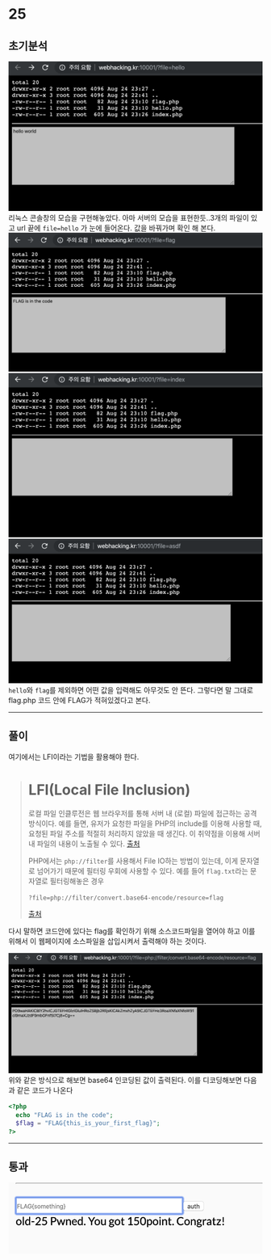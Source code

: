 # 25

## 초기분석

![초기화면](./img/25_1.png)
리눅스 콘솔창의 모습을 구현해놓았다.
아마 서버의 모습을 표현한듯..3개의 파일이 있고 url 끝에 `file=hello` 가 눈에 들어온다. 값을 바꿔가며 확인 해 본다.
![초기화면](./img/25_2.png)
![초기화면](./img/25_3.png)
![초기화면](./img/25_4.png)
`hello`와 `flag`를 제외하면 어떤 값을 입력해도 아무것도 안 뜬다. 그렇다면 말 그대로 flag.php 코드 안에 FLAG가 적혀있겠다고 본다.

---
## 풀이

여기에서는 LFI이라는 기법을 활용해야 한다.

> # LFI(Local File Inclusion)
>로컬 파일 인클루전은 웹 브라우저를 통해 서버 내 (로컬) 파일에 접근하는 공격 방식이다. 예를 들면, 유저가 요청한 파일을 PHP의 include를 이용해 사용할 때, 요청된 파일 주소를 적절히 처리하지 않았을 때 생긴다. 이 취약점을 이용해 서버 내 파일의 내용이 노출될 수 있다.
>[출처](https://chobodevnote.blogspot.com/2016/09/file-inclusion-vulnerability_23.html)
>
>PHP에서는 `php://filter`를 사용해서 File IO하는 방법이 있는데, 이게 문자열로 넘어가기 때문에 필터링 우회에 사용할 수 있다.
> 예를 들어 `flag.txt`라는 문자열로 필터링해놓은 경우
>
> `?file=php://filter/convert.base64-encode/resource=flag`
>
>[출처](https://umbum.tistory.com/573)

다시 말하면 코드안에 있다는 flag를 확인하기 위해 소스코드파일을 열어야 하고 이를 위해서 이 웹페이지에 소스파일을 삽입시켜서 출력해야 하는 것이다.

![cap](./img/25_5.png)
위와 같은 방식으로 해보면 base64 인코딩된 값이 출력된다. 이를 디코딩해보면 다음과 같은 코드가 나온다

```php
<?php
  echo "FLAG is in the code";
  $flag = "FLAG{this_is_your_first_flag}";
?>
```

---
## 통과

![통과](./img/25_pass.png)

